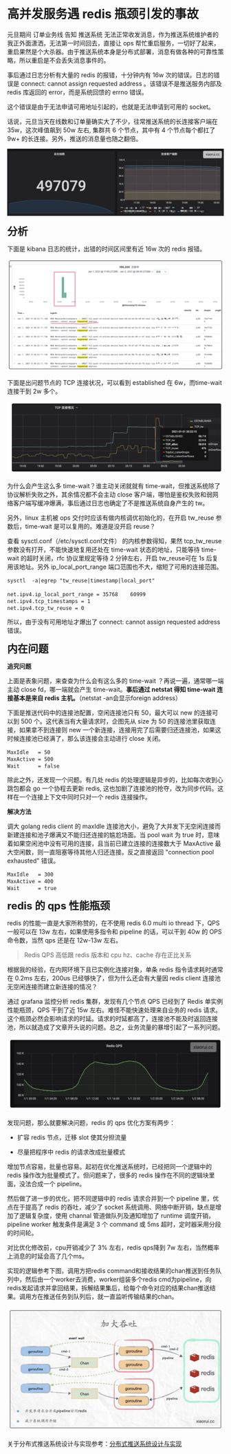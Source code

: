 # 高并发服务遇 redis 瓶颈引发的事故

元旦期间 订单业务线 告知 推送系统 无法正常收发消息，作为推送系统维护者的我正外面潇洒，无法第一时间回去，直接让 ops 帮忙重启服务，一切好了起来，重启果然是个大杀器。由于推送系统本身是分布式部署，消息有做各种的可靠性策略，所以重启是不会丢失消息事件的。

事后通过日志分析有大量的 redis 的报错，十分钟内有 16w 次的错误。日志的错误是 connect: cannot assign requested address 。该错误不是推送服务内部及 redis 库返回的 error，而是系统回馈的 errno 错误。

这个错误是由于无法申请可用地址引起的，也就是无法申请到可用的 socket。

话说，元旦当天在线数和订单量确实大了不少，往常推送系统的长连接客户端在 35w，这次峰值飙到 50w 左右, 集群共 6 个节点，其中有 4 个节点每个都扛了 9w+ 的长连接。另外，推送的消息量也随之翻倍。

<img src="./assets/image-20220417155823141.png" alt="image-20220327161928203" style="zoom:50%;" />

<font size=5>**分析**</font>

下面是 kibana 日志的统计，出错的时间区间里有近 16w 次的 redis 报错。

<img src="./assets/image-20220417160002026.png" alt="image-20220327161928203" style="zoom:50%;" />

下面是出问题节点的 TCP 连接状况，可以看到 established 在 6w，而time-wait 连接干到 2w 多个。

<img src="./assets/image-20220417160059212.png" alt="image-20220327161928203" style="zoom:50%;" />

为什么会产生这么多 time-wait？谁主动关闭就就有 time-wait，但推送系统除了协议解析失败之外，其余情况都不会主动 close 客户端，哪怕是鉴权失败和弱网络客户端写缓冲爆满，事后通过日志也确定了不是推送系统自身产生的 tw。

另外，linux 主机被 ops 交付时应该有做内核调优初始化的，在开启 tw_reuse 参数后，time-wait 是可以复用的。难道是没开启 reuse？

查看 sysctl.conf（/etc/sysctl.conf文件） 的内核参数得知，果然 tcp_tw_reuse 参数没有打开，不能快速地复用还处在 time-wait 状态的地址，只能等待 time-wait 的超时关闭，rfc 协议里规定等待 2 分钟左右，开启 tw_reuse可在 1s 后复用该地址。另外 ip_local_port_range 端口范围也不大，缩短了可用的连接范围。

```
sysctl  -a|egrep "tw_reuse|timestamp|local_port"

net.ipv4.ip_local_port_range = 35768    60999
net.ipv4.tcp_timestamps = 1
net.ipv4.tcp_tw_reuse = 0
```

所以，由于没有可用地址才爆出了 connect: cannot assign requested address 错误。

<font size=5>**内在问题**</font>

**追究问题**

上面是表象问题，来查查为什么会有这么多的 time-wait ？再说一遍，通常哪一端主动 close fd，哪一端就会产生 time-wait。**事后通过 netstat 得知 time-wait 连接基本是来自 redis 主机。**（netstat -an会显示foreign address）

下面是推送代码中的连接池配置，空闲连接池只有 50，最大可以 new 的连接可以到 500 个。这代表当有大量请求时，企图先从 size 为 50 的连接池里获取连接，如果拿不到连接则 new 一个新连接，连接用完了后需要归还连接池，如果这时候连接池已经满了，那么该连接会主动进行 close 关闭。

```
MaxIdle   = 50
MaxActive = 500
Wait      = false
```

除此之外，还发现一个问题。有几处 redis 的处理逻辑是异步的，比如每次收到心跳包都会 go 一个协程去更新 redis, 这也加剧了连接池的抢夺，改为同步代码。这样在一个连接上下文中同时只对一个 redis 连接操作。

**解决方法**

调大 golang redis client 的 maxIdle 连接池大小，避免了大并发下无空闲连接而新建连接和池子爆满又不能归还连接的尴尬场面。当 pool wait 为 true 时，意味着如果空闲池中没有可用的连接，且当前已建立连接的连接数大于 MaxActive 最大空闲数，则一直阻塞等待其他人归还连接。反之直接返回 "connection pool exhausted" 错误。

```
MaxIdle   = 300
MaxActive = 400
Wait      = true
```

<font size=5>**redis 的 qps 性能瓶颈**</font>

redis 的性能一直是大家所称赞的，在不使用 redis 6.0 multi io thread 下，QPS 一般可以在 13w 左右，如果使用多指令和 pipeline 的话，可以干到 40w 的 OPS 命令数，当然 qps 还是在 12w-13w 左右。

> Redis QPS 高低跟 redis 版本和 cpu hz、cache 存在正比关系

根据我的经验，在内网环境下且已实例化连接对象，单条 redis 指令请求耗时通常在 0.2ms 左右，200us 已经够快了，但为什么还会有大量因 redis client 连接池无空闲连接而建立新连接的情况？

通过 grafana 监控分析 redis 集群，发现有几个节点 QPS 已经到了 Redis 单实例性能瓶颈，QPS 干到了近 15w 左右。难怪不能快速处理来自业务的 redis 请求。这个瓶颈必然会影响请求的时延。请求的时延都高了，连接池不能及时返回连接池，所以就造成了文章开头说的问题。总之，业务流量的暴增引起了一系列问题。

<img src="./assets/image-20220417161856880.png" alt="image-20220327161928203" style="zoom:50%;" />

发现问题，那么就要解决问题，redis 的 qps 优化方案有两步：

- 扩容 redis 节点，迁移 slot 使其分担流量
  
- 尽量把程序中 redis 的请求改成批量模式

增加节点容易，批量也容易。起初在优化推送系统时，已经把同一个逻辑中的 redis 操作改为批量模式了。但问题来了，很多的 redis 操作在不同的逻辑块里面，没法合成一个 pipeline。

然后做了进一步的优化，把不同逻辑中的 redis 请求合并到一个 pipeline 里，优点在于提高了 redis 的吞吐，减少了 socket 系统调用、网络中断开销，缺点是增加了逻辑复杂度，使用 channal 管道做队列及通知增加了 runtime 调度开销，pipeline worker 触发条件是满足 3 个 command 或 5ms 超时，定时器采用分段的时间轮。

对比优化修改前，cpu开销减少了 3% 左右，redis qps降到 7w 左右，当然概率上消息的时延会高了几个ms。

实现的逻辑参考下图，调用方把redis command和接收结果的chan推送到任务队列中，然后由一个worker去消费，worker组装多个redis cmd为pipeline，向redis发起请求并拿回结果，拆解结果集后，给每个命令对应的结果chan推送结果。调用方在推送任务到队列后，就一直监听传输结果的chan。

<img src="./assets/image-20220417162136657.png" alt="image-20220327161928203" style="zoom:50%;" />

关于分布式推送系统设计与实现参考：[分布式推送系统设计与实现](https://github.com/rfyiamcool/share_ppt#%E5%88%86%E5%B8%83%E5%BC%8F%E8%A1%8C%E6%83%85%E6%8E%A8%E9%80%81%E7%B3%BB%E7%BB%9Fgolang)
